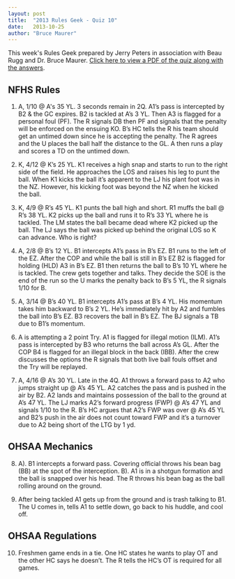 ```yaml
---
layout: post
title:  "2013 Rules Geek - Quiz 10"
date:   2013-10-25
author: "Bruce Maurer"
---
```


This week's Rules Geek prepared by Jerry Peters in association with Beau Rugg
and Dr. Bruce Maurer. [Click here to view a PDF of the quiz along with the
answers](https://storage.googleapis.com/ohsaa-websites/quizzes/2013/2013-Rules-Geek-Quiz-10.pdf).

## NFHS Rules
1. A, 1/10 @ A's 35 YL. 3 seconds remain in 2Q. A1’s pass is intercepted by B2 &
   the GC expires. B2 is tackled at A’s 3 YL. Then A3 is flagged for a personal
foul (PF). The R signals DB then PF and signals that the penalty will be
enforced on the ensuing KO. B’s HC tells the R his team should get an untimed
down since he is accepting the penalty. The R agrees and the U places the ball
half the distance to the GL. A then runs a play and scores a TD on the untimed
down.

2. K, 4/12 @ K’s 25 YL. K1 receives a high snap and starts to run to the right
   side of the field. He approaches the LOS and raises his leg to punt the ball.
When K1 kicks the ball it’s apparent to the LJ his plant foot was in the NZ.
However, his kicking foot was beyond the NZ when he kicked the ball.

3. K, 4/9 @ R’s 45 YL. K1 punts the ball high and short. R1 muffs the ball @ R’s
   38 YL. K2 picks up the ball and runs it to R’s 33 YL where he is tackled. The
LM states the ball became dead where K2 picked up the ball. The LJ says the ball
was picked up behind the original LOS so K can advance. Who is right?

4. A, 2/8 @ B’s 12 YL. B1 intercepts A1’s pass in B’s EZ. B1 runs to the left of
   the EZ. After the COP and while the ball is still in B’s EZ B2 is flagged for
holding (HLD) A3 in B’s EZ. B1 then returns the ball to B’s 10 YL where he is
tackled. The crew gets together and talks. They decide the SOE is the end of the
run so the U marks the penalty back to B’s 5 YL, the R signals 1/10 for B.

5. A, 3/14 @ B’s 40 YL. B1 intercepts A1’s pass at B’s 4 YL. His momentum takes
   him backward to B’s 2 YL. He’s immediately hit by A2 and fumbles the ball
into B’s EZ. B3 recovers the ball in B’s EZ. The BJ signals a TB due to B1’s
momentum.

6. A is attempting a 2 point Try. A1 is flagged for illegal motion (ILM). A1’s
   pass is intercepted by B3 who returns the ball across A’s GL. After the COP
B4 is flagged for an illegal block in the back (IBB). After the crew discusses
the options the R signals that both live ball fouls offset and the Try will be
replayed.

7. A, 4/16 @ A’s 30 YL. Late in the 4Q. A1 throws a forward pass to A2 who jumps
   straight up @ A’s 45 YL. A2 catches the pass and is pushed in the air by B2.
A2 lands and maintains possession of the ball to the ground at A’s 47 YL. The LJ
marks A2’s forward progress (FWP) @ A’s 47 YL and signals 1/10 to the R. B’s HC
argues that A2’s FWP was over @ A’s 45 YL and B2’s push in the air does not
count toward FWP and it’s a turnover due to A2 being short of the LTG by 1 yd.

## OHSAA Mechanics
8. A). B1 intercepts a forward pass. Covering official throws his bean bag (BB)
   at the spot of the interception. B). A1 is in a shotgun formation and the
ball is snapped over his head. The R throws his bean bag as the ball rolling
around on the ground.

9. After being tackled A1 gets up from the ground and is trash talking to B1.
   The U comes in, tells A1 to settle down, go back to his huddle, and cool off.

## OHSAA Regulations
10. Freshmen game ends in a tie. One HC states he wants to play OT and the other
    HC says he doesn’t. The R tells the HC’s OT is required for all games.
